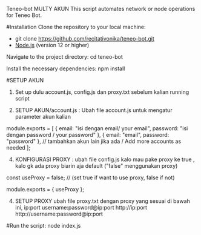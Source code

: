 Teneo-bot MULTY AKUN
This script automates network or node operations for Teneo Bot.

#Installation
 Clone the repository to your local machine:
- git clone https://github.com/recitativonika/teneo-bot.git
- [Node.js](https://nodejs.org/) (version 12 or higher)

 Navigate to the project directory:
 cd teneo-bot

 Install the necessary dependencies:
 npm install

#SETUP AKUN 
1. Set up dulu account.js, config.js dan proxy.txt sebelum kalian running script

2. SETUP AKUN/account.js :
   Ubah file account.js untuk mengatur parameter akun kalian
   
module.exports = [
  {
    email: "isi dengan email/ your email",
    password: "isi dengan password / your password"
    },
    {
    email: "email",
    password: "password"
    },
    // tambahkan  akun lain jika ada / Add more accounts as needed
    ];
    
4. KONFIGURASI PROXY : 
 ubah file config.js kalo mau pake proxy ke true , kalo gk ada proxy biarin aja default   ("false" menggunakan proxy)

const useProxy = false; // (set true if want to use proxy, false if not)

module.exports = {
  useProxy
};

4. SETUP PROXY 
ubah file proxy.txt dengan proxy yang sesuai di bawah ini,
ip:port
username:password@ip:port
http://ip:port
http://username:password@ip:port

#Run the script:
node index.js

